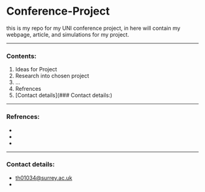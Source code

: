 # Conference-Project
this is my repo for my UNI conference project, in here will contain my webpage, article, and simulations for my project.

***

### Contents:
1. Ideas for Project
2. Research into chosen project
3. ...
4. Refrences
5. [Contact details](### Contact details:)


***
### Refrences:
-
-
-

***
### Contact details:
- <th01034@surrey.ac.uk>
- 
